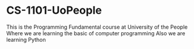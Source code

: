 # CS-1101-UoPeople

This is the Programming Fundamental course at University of the People
Where we are learning the basic of computer programming
Also we are learning Python
